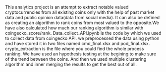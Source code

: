 This analytics project is an attempt to extract notable valued cryptocurrencies from all existing coins only with the help of past market data and public opinion data(data from social media). It can also be defined as creating an algorithm to rank coins from most valued to the opposite.We have also calculated how much our ranking algorithm is similar with coingecko_score/rank.
Data_collect_API.ipynb is the code by which we used to collect data from coingecko API. we preprocessed the data using python and have stored it in two files named cmd_final.xlsx and pod_final.xlsx. crypto_extraction is the file where you could find the whole process ranking. 
We have used an hypothesis testing at the begining to make sure of the trend between the coins. And then we used multiple clustering algorithm and inner merging the results to get the best out of all.
